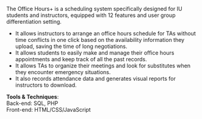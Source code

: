 The Office Hours+ is a scheduling system specifically designed for IU students and instructors, equipped with 12 features and user group differentiation setting. 

- It allows instructors to arrange an office hours schedule for TAs without time conflicts in one click based on the availability information they upload, saving the time of long negotiations.
- It allows students to easily make and manage their office hours appointments and keep track of all the past records. 
- It allows TAs to organize their meetings and look for substitutes when they encounter emergency situations.
- It also records attendance data and generates visual reports for instructors to download. 


**Tools & Techniques**: \
Back-end: SQL, PHP \
Front-end: HTML/CSS/JavaScript
